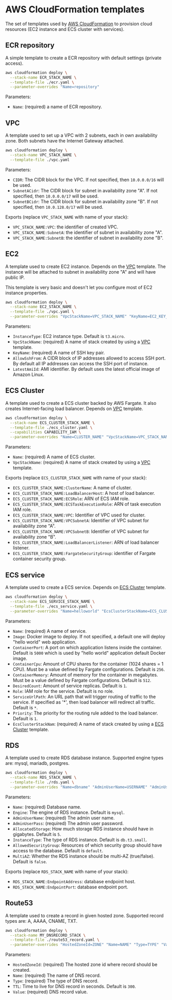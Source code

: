 # AWS CloudFormation templates

The set of templates used by [AWS CloudFormation](https://aws.amazon.com/cloudformation/)
to provision cloud resources (EC2 instance and ECS cluster with services).

## ECR repository

A simple template to create a ECR repository with default settings (private
access).

```.bash
aws cloudformation deploy \
  --stack-name ECR_STACK_NAME \
  --template-file ./ecr.yaml \
  --parameter-overrides "Name=repository"
```

Parameters:

* `Name`: (required) a name of ECR repository.

## VPC

A template used to set up a VPC with 2 subnets, each in own availability
zone. Both subnets have the Internet Gateway attached.

```.bash
aws cloudformation deploy \
  --stack-name VPC_STACK_NAME \
  --template-file ./vpc.yaml
```

Parameters:

* `CIDR`: The CIDR block for the VPC. If not specified, then `10.0.0.0/16`
  will be used.
* `SubnetACidr`: The CIDR block for subnet in availability zone "A". If not
  specified, then `10.0.0.0/17` will be used.
* `SubnetBCidr`: The CIDR block for subnet in availability zone "B". If not
  specified, then `10.0.128.0/17` will be used.

Exports (replace `VPC_STACK_NAME` with name of your stack):

* `VPC_STACK_NAME:VPC`: the identifier of created VPC.
* `VPC_STACK_NAME:SubnetA`: the identifier of subnet in availability zone "A".
* `VPC_STACK_NAME:SubnetB`: the identifier of subnet in availability zone "B".

## EC2

A template used to create EC2 instance. Depends on the [VPC](#VPC) template.
The instance will be attached to subnet in availability zone "A" and will
have public IP.

This template is very basic and doesn't let you configure most of EC2 instance
properties.

```.bash
aws cloudformation deploy \
  --stack-name EC2_STACK_NAME \
  --template-file ./vpc.yaml \
  --parameter-overrides "VpcStackName=VPC_STACK_NAME" "KeyName=EC2_KEY_PAIR"
```

Parameters:

* `InstanceType`: EC2 instance type. Default is `t3.micro`.
* `VpcStackName`: (required) A name of stack created by using a [VPC](#VPC)
  template.
* `KeyName`: (required) A name of SSH key pair.
* `AllowSshFrom`: A CIDR block of IP addresses allowed to access SSH port.
  By default all IP addresses can access the SSH port of instance.
* `LatestAmiId`: AMI identifier. By default uses the latest official image
  of Amazon Linux.

## ECS Cluster

A template used to create a ECS cluster backed by AWS Fargate. It also
creates Internet-facing load balancer. Depends on [VPC](#VPC) template.

```.bash
aws cloudformation deploy \
  --stack-name ECS_CLUSTER_STACK_NAME \
  --template-file ./ecs_cluster.yaml \
  --capabilities CAPABILITY_IAM \
  --parameter-overrides "Name=CLUSTER_NAME" "VpcStackName=VPC_STACK_NAME"
```

Parameters:

* `Name`: (required) A name of ECS cluster.
* `VpcStackName`: (required) A name of stack created by using a [VPC](#VPC)
  template.

Exports (replace `ECS_CLUSTER_STACK_NAME` with name of your stack):

* `ECS_CLUSTER_STACK_NAME:ClusterName`: A name of cluster.
* `ECS_CLUSTER_STACK_NAME:LoadBalancerHost`: A host of load balancer.
* `ECS_CLUSTER_STACK_NAME:ECSRole`: ARN of ECS IAM role.
* `ECS_CLUSTER_STACK_NAME:ECSTaskExecutionRole`: ARN of task execution IAM role.
* `ECS_CLUSTER_STACK_NAME:VPC`: Identifier of VPC used for cluster.
* `ECS_CLUSTER_STACK_NAME:VPCSubnetA`: Identifier of VPC subnet for availability zone "A".
* `ECS_CLUSTER_STACK_NAME:VPCSubnetB`: Identifier of VPC subnet for availability zone "B".
* `ECS_CLUSTER_STACK_NAME:LoadBalancerListener`: ARN of load balancer listener.
* `ECS_CLUSTER_STACK_NAME:FargateSecurityGroup`: identifier of Fargate container security group.

## ECS service

A template used to create a ECS service. Depends on [ECS Cluster](#ECS-Cluster)
template.

```.bash
aws cloudformation deploy \
  --stack-name ECS_SERVICE_STACK_NAME \
  --template-file ./ecs_service.yaml \
  --parameter-overrides "Name=helloworld" "EcsClusterStackName=ECS_CLUSTER_STACK_NAME"
```

Parameters:

* `Name`: (required) A name of service.
* `Image`: Docker image to deploy. If not specified, a default one will deploy
  "hello world" web application.
* `ContainerPort`: A port on which application listens inside the container.
  Default is `5000` which is used by "hello world" application default Docker
  image.
* `ContainerCpu`: Amount of CPU shares for the container (1024 shares = 1 CPU).
  Must be a value defined by Fargate configurations. Default is `256`.
* `ContainerMemory`: Amount of memory for the container in megabytes.
  Must be a value defined by Fargate configurations. Default is `512`.
* `DesiredCount`: Amount of service replicas. Default is `1`.
* `Role`: IAM role for the service. Default is no role.
* `ServiceUrlPath`: An URL path that will trigger routing of traffic to the
  service. If specified as '*', then load balancer will redirect all traffic.
  Default is `*`.
* `Priority`: The priority for the routing rule added to the load balancer.
  Default is `1`.
* `EcsClusterStackNam`: (required) A name of stack created by using a
  [ECS Cluster](#ECS-Cluster) template.

## RDS

A template used to create RDS database instance. Supported engine types are:
mysql, mariadb, postgres.

```.bash
aws cloudformation deploy \
  --stack-name RDS_STACK_NAME \
  --template-file ./rds.yaml \
  --parameter-overrides "Name=dbname" "AdminUserName=USERNAME" "AdminUserPassword=PASSWORD"
```

Parameters:

* `Name`: (required) Database name.
* `Engine`: The engine of RDS instance. Default is `mysql`.
* `AdminUserName`: (required) The admin user name.
* `AdminUserPass`: (required) The admin user password.
* `AllocatedStorage`: How much storage RDS instance should have in gigabytes.
   Default is `5`.
* `InstanceType`: The type of RDS instance. Default is `db.t3.small`.
* `AllowedSecurityGroup`: Resources of which security group should have access
   to the database. Default is `default`.
* `MultiAZ`: Whether the RDS instance should be multi-AZ (true/false). Default
  is `false`.

Exports (replace `RDS_STACK_NAME` with name of your stack):

* `RDS_STACK_NAME:EndpointAddress`: database endpoint host.
* `RDS_STACK_NAME:EndpointPort`: database endpoint port.

## Route53

A template used to create a record in given hosted zone. Supported record
types are: A, AAAA, CNAME, TXT.

```.bash
aws cloudformation deploy \
  --stack-name MY_DNSRECORD_STACK \
  --template-file ./route53_record.yaml \
  --parameter-overrides "HostedZoneId=ZONE" "Name=NAME" "Type=TYPE" "Value=VALUE"
```

Parameters:

* `HostedZoneId`: (required) The hosted zone id where record should be created.
* `Name`: (required) The name of DNS record.
* `Type`: (required) The type of DNS record.
* `TTL`: Time to live for DNS record in seconds. Default is `300`.
* `Value`: (required) DNS record value.
